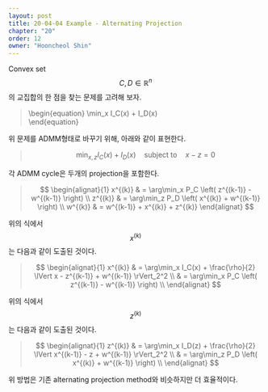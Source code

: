 ```yaml
---
layout: post
title: 20-04-04 Example - Alternating Projection
chapter: "20"
order: 12
owner: "Hooncheol Shin"
---
```


Convex set $$C,D \in \mathbb{R}^n$$의 교집합의 한 점을 찾는 문제를 고려해 보자.  
>\begin{equation}
\min_x I_C(x) + I_D(x)    
\end{equation}

위 문제를 ADMM형태로 바꾸기 위해, 아래와 같이 표현한다. 
> $$
> \begin{equation}
> \min_{x,z} I_C(x) + I_D(x) \quad \text{subject to} \quad x - z = 0   
> \end{equation}
> $$

각 ADMM cycle은 두개의 projection을 포함한다. 
> $$
> \begin{alignat}{1}
> x^{(k)} & = \arg\min_x P_C \left( z^{(k-1)} - w^{(k-1)} \right) \\
> z^{(k)} & = \arg\min_z P_D \left( x^{(k)} + w^{(k-1)} \right) \\
> w^{(k)} & = w^{(k-1)} + x^{(k)} + z^{(k)}
> \end{alignat}
> $$

위의 식에서 $$x^{(k)}$$는 다음과 같이 도출된 것이다.

> $$
> \begin{alignat}{1}
> x^{(k)} & = \arg\min_x I_C(x) + \frac{\rho}{2} \lVert x - z^{(k-1)} + w^{(k-1)} \rVert_2^2 \\
> & = \arg\min_x P_C \left( z^{(k-1)} - w^{(k-1)} \right) \\
> \end{alignat}
> $$

위의 식에서 $$z^{(k)}$$는 다음과 같이 도출된 것이다.

> $$
> \begin{alignat}{1}
> z^{(k)} & = \arg\min_x I_D(z) + \frac{\rho}{2} \lVert x^{(k-1)} - z + w^{(k-1)} \rVert_2^2 \\
> & = \arg\min_z P_D \left( x^{(k)} + w^{(k-1)} \right) \\
> \end{alignat}
> $$

위 방법은 기존 alternating projection method와 비슷하지만 더 효율적이다.  
